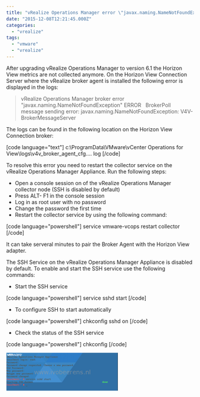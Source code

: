 ```yaml
---
title: "vRealize Operations Manager error \"javax.naming.NameNotFoundException\""
date: "2015-12-08T12:21:45.000Z"
categories: 
  - "vrealize"
tags: 
  - "vmware"
  - "vrealize"
---
```


After upgrading vRealize Operations Manager to version 6.1 the Horizon View metrics are not collected anymore. On the Horizon View Connection Server where the vRealize broker agent is installed the following error is displayed in the logs:

> vRealize Operations Manager broker error "javax.naming.NameNotFoundException"
> ERROR   BrokerPoll message sending error: javax.naming.NameNotFoundException: V4V-BrokerMessageServer

The logs can be found in the following location on the Horizon View Connection broker:

\[code language="text"\] c:\\ProgramData\\VMware\\vCenter Operations for View\\logs\\v4v\_broker\_agent\_cfg.... log \[/code\]

To resolve this error you need to restart the collector service on the vRealize Operations Manager Appliance. Run the following steps:

- Open a console session on of the vRealize Operations Manager collector node (SSH is disabled by default)
- Press ALT- F1 in the console session
- Log in as root user with no password
- Change the password the first time
- Restart the collector service by using the following command:

\[code language="powershell"\] service vmware-vcops restart collector \[/code\]

It can take serveral minutes to pair the Broker Agent with the Horizon View adapter.

The SSH Service on the vRealize Operations Manager Appliance is disabled by default. To enable and start the SSH service use the following commands:

- Start the SSH service

\[code language="powershell"\] service sshd start \[/code\]

- To configure SSH to start automatically

\[code language="powershell"\] chkconfig sshd on \[/code\]

- Check the status of the SSH service

\[code language="powershell"\] chkconfig \[/code\]

[![2015-12-08_12h55_01](images/2015-12-08_12h55_01-300x102.png)](https://www.ivobeerens.nl/wp-content/uploads/2015/12/2015-12-08_12h55_01.png)
